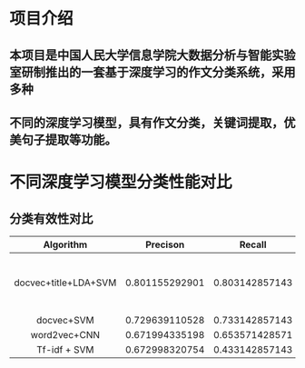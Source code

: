 # 项目介绍
## 本项目是中国人民大学信息学院大数据分析与智能实验室研制推出的一套基于深度学习的作文分类系统，采用多种
## 不同的深度学习模型，具有作文分类，关键词提取，优美句子提取等功能。
# 不同深度学习模型分类性能对比
## 分类有效性对比
| Algorithm           | Precison      |    Recall    |  F-Measure   | settings                                  |
|:-------------------:|:-------------:|:------------:|:------------:|:-----------------------------------------:|
|docvec+title+LDA+SVM |0.801155292901 |0.803142857143|0.802147843826|128D doc2vec+128D title-word2vec+100D LDA  |
|docvec+SVM           |0.729639110528 |0.733142857143|0.731386787639|128D doc2vec                               |
|word2vec+CNN         |0.671994335198 |0.653571428571|0.662654859761|128D word2vec                              |
|Tf-idf + SVM         |0.672998320754 |0.433142857143|0.527065480119|13916D                                     |
